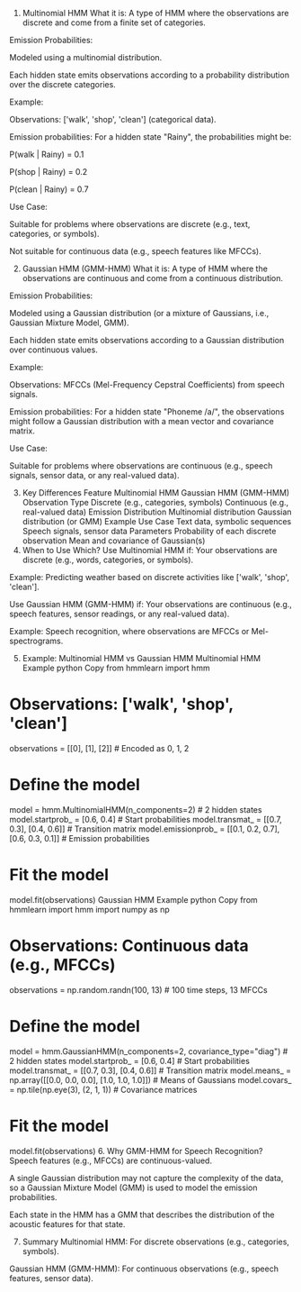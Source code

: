 1. Multinomial HMM
What it is: A type of HMM where the observations are discrete and come from a finite set of categories.

Emission Probabilities:

Modeled using a multinomial distribution.

Each hidden state emits observations according to a probability distribution over the discrete categories.

Example:

Observations: ['walk', 'shop', 'clean'] (categorical data).

Emission probabilities: For a hidden state "Rainy", the probabilities might be:

P(walk | Rainy) = 0.1

P(shop | Rainy) = 0.2

P(clean | Rainy) = 0.7

Use Case:

Suitable for problems where observations are discrete (e.g., text, categories, or symbols).

Not suitable for continuous data (e.g., speech features like MFCCs).

2. Gaussian HMM (GMM-HMM)
What it is: A type of HMM where the observations are continuous and come from a continuous distribution.

Emission Probabilities:

Modeled using a Gaussian distribution (or a mixture of Gaussians, i.e., Gaussian Mixture Model, GMM).

Each hidden state emits observations according to a Gaussian distribution over continuous values.

Example:

Observations: MFCCs (Mel-Frequency Cepstral Coefficients) from speech signals.

Emission probabilities: For a hidden state "Phoneme /a/", the observations might follow a Gaussian distribution with a mean vector and covariance matrix.

Use Case:

Suitable for problems where observations are continuous (e.g., speech signals, sensor data, or any real-valued data).

3. Key Differences
Feature	Multinomial HMM	Gaussian HMM (GMM-HMM)
Observation Type	Discrete (e.g., categories, symbols)	Continuous (e.g., real-valued data)
Emission Distribution	Multinomial distribution	Gaussian distribution (or GMM)
Example Use Case	Text data, symbolic sequences	Speech signals, sensor data
Parameters	Probability of each discrete observation	Mean and covariance of Gaussian(s)
4. When to Use Which?
Use Multinomial HMM if:
Your observations are discrete (e.g., words, categories, or symbols).

Example: Predicting weather based on discrete activities like ['walk', 'shop', 'clean'].

Use Gaussian HMM (GMM-HMM) if:
Your observations are continuous (e.g., speech features, sensor readings, or any real-valued data).

Example: Speech recognition, where observations are MFCCs or Mel-spectrograms.

5. Example: Multinomial HMM vs Gaussian HMM
Multinomial HMM Example
python
Copy
from hmmlearn import hmm

# Observations: ['walk', 'shop', 'clean']
observations = [[0], [1], [2]]  # Encoded as 0, 1, 2

# Define the model
model = hmm.MultinomialHMM(n_components=2)  # 2 hidden states
model.startprob_ = [0.6, 0.4]  # Start probabilities
model.transmat_ = [[0.7, 0.3], [0.4, 0.6]]  # Transition matrix
model.emissionprob_ = [[0.1, 0.2, 0.7], [0.6, 0.3, 0.1]]  # Emission probabilities

# Fit the model
model.fit(observations)
Gaussian HMM Example
python
Copy
from hmmlearn import hmm
import numpy as np

# Observations: Continuous data (e.g., MFCCs)
observations = np.random.randn(100, 13)  # 100 time steps, 13 MFCCs

# Define the model
model = hmm.GaussianHMM(n_components=2, covariance_type="diag")  # 2 hidden states
model.startprob_ = [0.6, 0.4]  # Start probabilities
model.transmat_ = [[0.7, 0.3], [0.4, 0.6]]  # Transition matrix
model.means_ = np.array([[0.0, 0.0, 0.0], [1.0, 1.0, 1.0]])  # Means of Gaussians
model.covars_ = np.tile(np.eye(3), (2, 1, 1))  # Covariance matrices

# Fit the model
model.fit(observations)
6. Why GMM-HMM for Speech Recognition?
Speech features (e.g., MFCCs) are continuous-valued.

A single Gaussian distribution may not capture the complexity of the data, so a Gaussian Mixture Model (GMM) is used to model the emission probabilities.

Each state in the HMM has a GMM that describes the distribution of the acoustic features for that state.

7. Summary
Multinomial HMM: For discrete observations (e.g., categories, symbols).

Gaussian HMM (GMM-HMM): For continuous observations (e.g., speech features, sensor data).